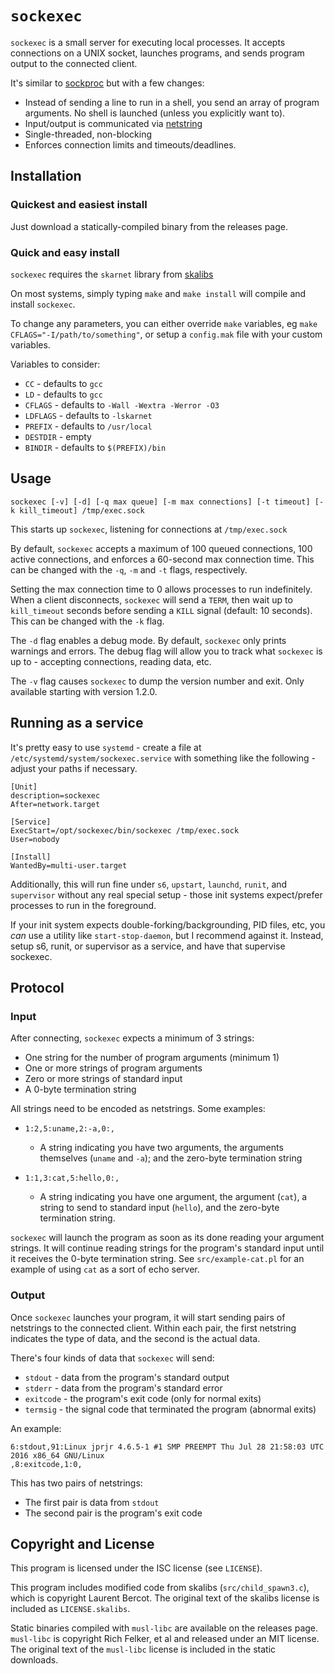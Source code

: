 # `sockexec`

`sockexec` is a small server for executing local processes. It accepts
connections on a UNIX socket, launches programs, and sends program output
to the connected client.

It's similar to [sockproc](https://github.com/juce/sockproc) but with a few changes:

* Instead of sending a line to run in a shell, you send an array of program arguments. No shell is launched (unless you explicitly want to).
* Input/output is communicated via [netstring](https://cr.yp.to/proto/netstrings.txt)
* Single-threaded, non-blocking
* Enforces connection limits and timeouts/deadlines.

## Installation

### Quickest and easiest install

Just download a statically-compiled binary from the releases page.

### Quick and easy install

`sockexec` requires the `skarnet` library from [skalibs](http://skarnet.org/software/skalibs/)

On most systems, simply typing `make` and `make install` will compile and
install `sockexec`.

To change any parameters, you can either override `make` variables, eg
`make CFLAGS="-I/path/to/something"`, or setup a `config.mak` file with
your custom variables.

Variables to consider:

* `CC` - defaults to `gcc`
* `LD` - defaults to `gcc`
* `CFLAGS` - defaults to `-Wall -Wextra -Werror -O3`
* `LDFLAGS` - defaults to `-lskarnet`
* `PREFIX` - defaults to `/usr/local`
* `DESTDIR` - empty
* `BINDIR` - defaults to `$(PREFIX)/bin`

## Usage

`sockexec [-v] [-d] [-q max queue] [-m max connections] [-t timeout] [-k kill_timeout] /tmp/exec.sock`

This starts up `sockexec`, listening for connections at `/tmp/exec.sock`

By default, `sockexec` accepts a maximum of 100 queued connections, 100
active connections, and enforces a 60-second max connection time. This
can be changed with the `-q`, `-m` and `-t` flags, respectively.

Setting the max connection time to 0 allows processes to run indefinitely. When
a client disconnects, `sockexec` will send a `TERM`, then wait up to
`kill_timeout` seconds before sending a `KILL` signal (default: 10 seconds).
This can be changed with the `-k` flag.

The `-d` flag enables a debug mode. By default, `sockexec` only prints warnings
and errors. The debug flag will allow you to track what `sockexec` is up to -
accepting connections, reading data, etc.

The `-v` flag causes `sockexec` to dump the version number and exit. Only available
starting with version 1.2.0.

## Running as a service

It's pretty easy to use `systemd` - create a file at `/etc/systemd/system/sockexec.service` with
something like the following - adjust your paths if necessary.

```
[Unit]
description=sockexec
After=network.target

[Service]
ExecStart=/opt/sockexec/bin/sockexec /tmp/exec.sock
User=nobody

[Install]
WantedBy=multi-user.target
```

Additionally, this will run fine under `s6`, `upstart`, `launchd`, `runit`, and
`supervisor` without any real special setup - those init systems expect/prefer
processes to run in the foreground.

If your init system expects double-forking/backgrounding, PID files, etc, you *can*
use a utility like `start-stop-daemon`, but I recommend against it. Instead,
setup s6, runit, or supervisor as a service, and have that supervise sockexec.

## Protocol

### Input

After connecting, `sockexec` expects a minimum of 3 strings:

* One string for the number of program arguments (minimum 1)
* One or more strings of program arguments
* Zero or more strings of standard input
* A 0-byte termination string

All strings need to be encoded as netstrings. Some examples:

* `1:2,5:uname,2:-a,0:,`
    * A string indicating you have two arguments, the arguments themselves (`uname` and `-a`); and the zero-byte termination string

* `1:1,3:cat,5:hello,0:,`
    * A string indicating you have one argument, the argument (`cat`), a string to send to standard input (`hello`), and the zero-byte termination string.

`sockexec` will launch the program as soon as its done reading your argument
strings. It will continue reading strings for the program's standard input until
it receives the 0-byte termination string. See `src/example-cat.pl` for an
example of using `cat` as a sort of echo server.

### Output

Once `sockexec` launches your program, it will start sending pairs of
netstrings to the connected client. Within each pair, the first netstring
indicates the type of data, and the second is the actual data.

There's four kinds of data that `sockexec` will send:

* `stdout` - data from the program's standard output
* `stderr` - data from the program's standard error
* `exitcode` - the program's exit code (only for normal exits)
* `termsig` - the signal code that terminated the program (abnormal exits)

An example:

```
6:stdout,91:Linux jprjr 4.6.5-1 #1 SMP PREEMPT Thu Jul 28 21:58:03 UTC 2016 x86_64 GNU/Linux
,8:exitcode,1:0,
```

This has two pairs of netstrings:

* The first pair is data from `stdout`
* The second pair is the program's exit code

## Copyright and License

This program is licensed under the ISC license (see `LICENSE`).

This program includes modified code from skalibs (`src/child_spawn3.c`),
which is copyright Laurent Bercot. The original text of the skalibs license is
included as `LICENSE.skalibs`.

Static binaries compiled with `musl-libc` are available on the releases page.
`musl-libc` is copyright Rich Felker, et al and released under an MIT license.
The original text of the `musl-libc` license is included in the static
downloads.

